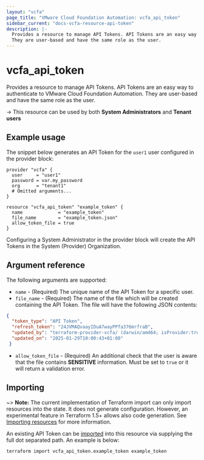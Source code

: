 ```yaml
---
layout: "vcfa"
page_title: "VMware Cloud Foundation Automation: vcfa_api_token"
sidebar_current: "docs-vcfa-resource-api-token"
description: |-
  Provides a resource to manage API Tokens. API Tokens are an easy way to authenticate to VMware Cloud Foundation Automation. 
  They are user-based and have the same role as the user.
---
```


# vcfa\_api\_token 

Provides a resource to manage API Tokens. API Tokens are an easy way to authenticate to VMware Cloud Foundation Automation. 
They are user-based and have the same role as the user.

-> This resource can be used by both **System Administrators** and **Tenant users**

## Example usage

The snippet below generates an API Token for the `user1` user configured in the provider block:

```hcl
provider "vcfa" {
  user     = "user1"
  password = var.my_password
  org      = "tenant1"
  # Omitted arguments...
}

resource "vcfa_api_token" "example_token" {
  name             = "example_token"
  file_name        = "example_token.json"
  allow_token_file = true
}
```

Configuring a System Administrator in the provider block will create the API Tokens in the System (Provider) Organization.

## Argument reference

The following arguments are supported:

* `name` - (Required) The unique name of the API Token for a specific user.
* `file_name` - (Required) The name of the file which will be created containing the API Token. The file will have the following
JSON contents:
```json
{
  "token_type": "API Token",
  "refresh_token": "24JVMAQvaayIDuA7wayPPfa376mrfraB",
  "updated_by": "terraform-provider-vcfa/ (darwin/amd64; isProvider:true)",
  "updated_on": "2025-01-29T10:00:43+01:00"
 }
```
* `allow_token_file` - (Required) An additional check that the user is aware that the file contains
  **SENSITIVE** information. Must be set to `true` or it will return a validation error.

## Importing

~> **Note:** The current implementation of Terraform import can only import resources into the state. It does not generate
configuration. However, an experimental feature in Terraform 1.5+ allows also code generation.
See [Importing resources][importing-resources] for more information.

An existing API Token can be [imported][docs-import] into this resource via supplying
the full dot separated path. An example is below:

```
terraform import vcfa_api_token.example_token example_token
```

[docs-import]: https://www.terraform.io/docs/import/
[importing-resources]: /providers/vmware/vcfa/latest/docs/guides/importing_resources
[provider-api-token-file]: /providers/vmware/vcfa/latest/docs#api_token_file
